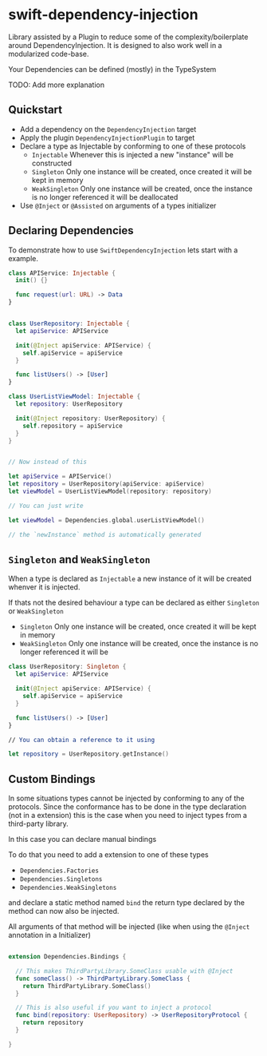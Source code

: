 # swift-dependency-injection

Library assisted by a Plugin to reduce some of the complexity/boilerplate around DependencyInjection.
It is designed to also work well in a modularized code-base.

Your Dependencies can be defined (mostly) in the TypeSystem

TODO: Add more explanation


## Quickstart
* Add a dependency on the `DependencyInjection` target
* Apply the plugin `DependencyInjectionPlugin` to target
* Declare a type as Injectable by conforming to one of these protocols
  * `Injectable` Whenever this is injected a new "instance" will be constructed
  * `Singleton` Only one instance will be created, once created it will be kept in memory
  * `WeakSingleton` Only one instance will be created, once the instance is no longer referenced it will be deallocated
* Use `@Inject` or `@Assisted` on arguments of a types initializer


## Declaring Dependencies

To demonstrate how to use `SwiftDependencyInjection` lets start with a example.

```swift
class APIService: Injectable {
  init() {}

  func request(url: URL) -> Data
}


class UserRepository: Injectable {
  let apiService: APIService

  init(@Inject apiService: APIService) {
    self.apiService = apiService
  }

  func listUsers() -> [User]
}

class UserListViewModel: Injectable {
  let repository: UserRepository

  init(@Inject repository: UserRepository) {
    self.repository = apiService
  }
}


// Now instead of this

let apiService = APIService()
let repository = UserRepository(apiService: apiService)
let viewModel = UserListViewModel(repository: repository)

// You can just write

let viewModel = Dependencies.global.userListViewModel()

// the `newInstance` method is automatically generated
```

## `Singleton` and `WeakSingleton`
When a type is declared as `Injectable` a new instance of it will be created whenver it is injected.

If thats not the desired behaviour a type can be declared as either `Singleton` or `WeakSingleton`

* `Singleton` Only one instance will be created, once created it will be kept in memory
* `WeakSingleton` Only one instance will be created, once the instance is no longer referenced it will be 

```swift
class UserRepository: Singleton {
  let apiService: APIService

  init(@Inject apiService: APIService) {
    self.apiService = apiService
  }

  func listUsers() -> [User]
}

// You can obtain a reference to it using

let repository = UserRepository.getInstance()
```

## Custom Bindings
In some situations types cannot be injected by conforming to any of the protocols.
Since the conformance has to be done in the type declaration (not in a extension) this is the case when you need to inject types from a third-party library.

In this case you can declare manual bindings

To do that you need to add a extension to one of these types
* `Dependencies.Factories`
* `Dependencies.Singletons`
* `Dependencies.WeakSingletons`

and declare a static method named `bind`
the return type declared by the method can now also be injected.

All arguments of that method will be injected (like when using the `@Inject` annotation in a Initializer)

```swift

extension Dependencies.Bindings {

  // This makes ThirdPartyLibrary.SomeClass usable with @Inject
  func someClass() -> ThirdPartyLibrary.SomeClass {
    return ThirdPartyLibrary.SomeClass()
  }

  // This is also useful if you want to inject a protocol
  func bind(repository: UserRepository) -> UserRepositoryProtocol {
    return repository
  }

}
```




